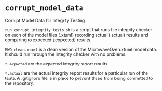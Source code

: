 `corrupt_model_data`
====================

Corrupt Model Data for Integrity Testing

`run_corrupt_integrity_tests.sh` is a script that runs the integrity checker
on each of the model files (.xtuml) recording actual (.actual) results and
comparing to expected (.expected) results.

`MWO_clean.xtuml` is a clean version of the MicrowaveOven.xtuml model data.
It should run through the integrity checker with no problems.

`*.expected` are the expected integrity report results.

`*.actual` are the actual integrity report results for a particular run
of the tests.  A .gitignore file is in place to prevent these from being
committed to the repository.
